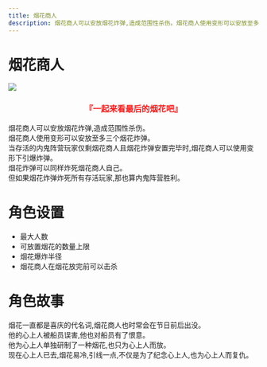 ```yaml
---
title: 烟花商人
description: 烟花商人可以安放烟花炸弹,造成范围性杀伤。烟花商人使用变形可以安放至多三个烟花炸弹。当存活的内鬼阵营玩家仅剩烟花商人且烟花炸弹安置完毕时,烟花商人可以使用变形下引爆炸弹。烟花炸弹可以同样炸死烟花商人自己。但如果烟花炸弹炸死所有存活玩家,那也算内鬼阵营胜利。
---
```

# 烟花商人

<img src="https://cn-sy1.rains3.com/xtremewave/Fireworker.png">
<h3 align="center"><font color=#ff1919> 『一起来看最后的烟花吧』 </font></h3>

烟花商人可以安放烟花炸弹,造成范围性杀伤。<br>
烟花商人使用变形可以安放至多三个烟花炸弹。<br>
当存活的内鬼阵营玩家仅剩烟花商人且烟花炸弹安置完毕时,烟花商人可以使用变形下引爆炸弹。<br>
烟花炸弹可以同样炸死烟花商人自己。<br>
但如果烟花炸弹炸死所有存活玩家,那也算内鬼阵营胜利。

# 角色设置
- 最大人数
- 可放置烟花的数量上限
- 烟花爆炸半径
- 烟花商人在烟花放完前可以击杀
# 角色故事
烟花一直都是喜庆的代名词,烟花商人也时常会在节日前后出没。<br>
他的心上人被船员误害,他也对船员有了恨意。<br>
他为心上人单独研制了一种烟花,也只为心上人而放。<br>
现在心上人已去,烟花易冷,引线一点,不仅是为了纪念心上人,也为心上人而复仇。